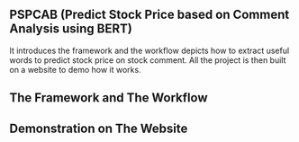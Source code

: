## PSPCAB (Predict Stock Price based on Comment Analysis using BERT)
It introduces the framework and the workflow depicts how to extract useful words to predict stock price on stock comment. All the project is then built on a website to demo how it works.

## The Framework and The Workflow


## Demonstration on The Website
